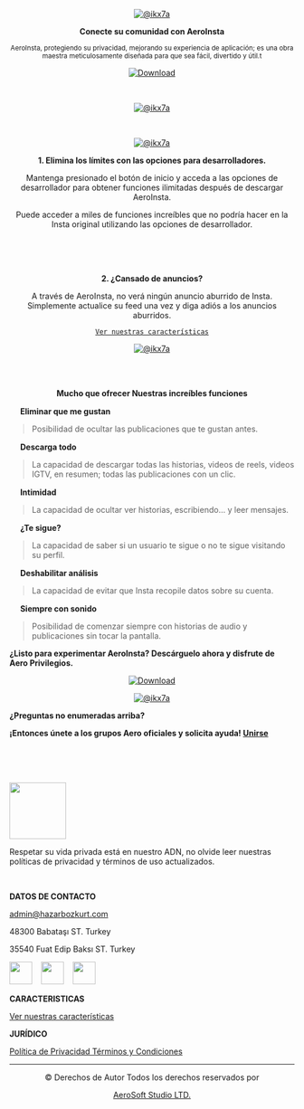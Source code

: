 <div align="center">

[![@ikx7a](https://github.com/AeroInstagram/.github/blob/main/Assets/aero_cover.png)](https://github.com/AeroInstagram)

**Conecte su comunidad con AeroInsta**

<sub>AeroInsta, protegiendo su privacidad, mejorando su experiencia de aplicación; es una obra maestra meticulosamente diseñada para que sea fácil, divertido y útil.t</sub>

[![Download](https://img.shields.io/badge/Descargar-AeroInsta%20-green?color=%233DDC84&logo=android&logoColor=%23fff&style=for-the-badge)](https://aeroinsta.com/download-insta-aero/?lang=es)

<br>

[![@ikx7a](https://github.com/AeroInstagram/.github/blob/main/Assets/images-hero_img.png)](https://github.com/AeroInstagram)

<br>

[![@ikx7a](https://github.com/AeroInstagram/.github/blob/main/Assets/images-testimonial2.png)](https://github.com/AeroInstagram)

**1. Elimina los límites con las opciones para desarrolladores.**

Mantenga presionado el botón de inicio y acceda a las opciones de desarrollador para obtener funciones ilimitadas después de descargar AeroInsta.

Puede acceder a miles de funciones increíbles que no podría hacer en la Insta original utilizando las opciones de desarrollador.

<br><br><br>

**2. ¿Cansado de anuncios?**

A través de AeroInsta, no verá ningún anuncio aburrido de Insta. Simplemente actualice su feed una vez y diga adiós a los anuncios aburridos.

<a href="https://github.com/AeroInstagram/Spanish/tree/main/Characteristics"> `Ver nuestras características` </a>

[![@ikx7a](https://github.com/AeroInstagram/.github/blob/main/Assets/images-video.png)](https://github.com/AeroInstagram)

<br><br>

**Mucho que ofrecer Nuestras increíbles funciones**

</div>

[<img src="https://github.com/AeroInstagram/.github/blob/main/Assets/images-consultancy.png" width="15px" height="auto">](https://github.com/AeroInstagram) **Eliminar que me gustan**
> Posibilidad de ocultar las publicaciones que te gustan antes.

[<img src="https://github.com/AeroInstagram/.github/blob/main/Assets/images-solutions.png" width="15px" height="auto">](https://github.com/AeroInstagram) **Descarga todo**
> La capacidad de descargar todas las historias, videos de reels, videos IGTV, en resumen; todas las publicaciones con un clic.

[<img src="https://github.com/AeroInstagram/.github/blob/main/Assets/images-simple.png" width="15px" height="auto">](https://github.com/AeroInstagram) **Intimidad**
> La capacidad de ocultar ver historias, escribiendo... y leer mensajes.

[<img src="https://github.com/AeroInstagram/.github/blob/main/Assets/images-deadline.png" width="15px" height="auto">](https://github.com/AeroInstagram) **¿Te sigue?**
> La capacidad de saber si un usuario te sigue o no te sigue visitando su perfil.

[<img src="https://github.com/AeroInstagram/.github/blob/main/Assets/images-flexible.png" width="15px" height="auto">](https://github.com/AeroInstagram) **Deshabilitar análisis**
> La capacidad de evitar que Insta recopile datos sobre su cuenta.

[<img src="https://github.com/AeroInstagram/.github/blob/main/Assets/images-data.png" width="15px" height="auto">](https://github.com/AeroInstagram) **Siempre con sonido**
> Posibilidad de comenzar siempre con historias de audio y publicaciones sin tocar la pantalla.

**¿Listo para experimentar AeroInsta?
Descárguelo ahora y disfrute de Aero Privilegios.**

<div align="center">

[![Download](https://img.shields.io/badge/Descargar-Ahora%20-green?color=%233DDC84&logo=android&logoColor=%23fff&style=for-the-badge)](https://aeroinsta.com/download-insta-aero/?lang=es)

[![@ikx7a](https://github.com/AeroInstagram/.github/blob/main/Assets/images-faq.png)](https://github.com/AeroInstagram)

</div>

**¿Preguntas no enumeradas arriba?**

**¡Entonces únete a los grupos Aero oficiales y solicita ayuda! [Unirse]()**

<br><br><br>

[<img src="https://github.com/AeroInstagram/.github/blob/main/Assets/wp_aero_logo_dark.png" width="100px" height="auto">](https://github.com/AeroInstagram)

Respetar su vida privada está en nuestro ADN, no olvide leer nuestras políticas de privacidad y términos de uso actualizados.

<br>

**DATOS DE CONTACTO**

admin@hazarbozkurt.com

48300
Babataşı ST. Turkey

35540
Fuat Edip Baksı ST. Turkey

[<img src="https://img.icons8.com/ios-glyphs/500/null/twitter--v1.png" width="40px" height="auto"/>](https://twitter.com/aeromods_app) &#8287;&#8287; [<img src="https://img.icons8.com/material-outlined/500/null/instagram-new--v1.png" width="40px" height="auto"/>](https://www.instagram.com/bozkurt.hazarr) &#8287;&#8287; [<img src="https://img.icons8.com/ios-glyphs/500/null/facebook-new.png" width="40px" height="auto"/>](https://www.facebook.com/decoder.designer)

**CARACTERISTICAS**

<a href="https://github.com/AeroInstagram/Spanish/tree/main/Characteristics">Ver nuestras características </a>

**JURÍDICO**

<a href="https://github.com/AeroInstagram/Spanish/tree/main/Privacidad"> Política de Privacidad Términos y Condiciones </a>

<hr><div align="center">

© Derechos de Autor Todos los derechos reservados por 

[AeroSoft Studio LTD.](https://hazarbozkurt.com/)

</div>
